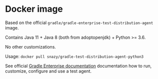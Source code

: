 # Docker image

Based on the official `gradle/gradle-enterprise-test-distribution-agent` image.

Contains Java 11 + Java 8 (both from adoptopenjdk) + Python >= 3.6.

No other customizations.

Usage: `docker pull snazy/gradle-test-distribution-agent-python3`

See official [Gradle Enterprise documentation](https://gradle.com/) documentation how to run, customize,
configure and use a test agent.